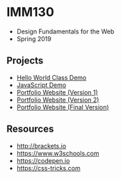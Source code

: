 # IMM130
- Design Fundamentals for the Web
- Spring 2019

## Projects
- [Hello World Class Demo](cchirpy.github.io/IMM130/2020-02-25/)
- [JavaScript Demo](cchirpy.github.io/IMM130/2020-03-25/)
- [Portfolio Website (Version 1)](cchirpy.github.io/IMM130/mywebsite03/)
- [Portfolio Website (Version 2)](cchirpy.github.io/IMM130/mywebsite07/)
- [Portfolio Website (Final Version)](cchirpy.github.io/IMM130/mywebsite16.5/)

## Resources
- http://brackets.io
- https://www.w3schools.com
- https://codepen.io
- https://css-tricks.com
